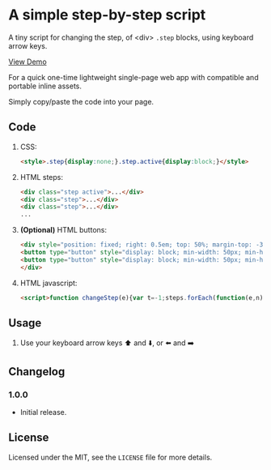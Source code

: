 # A simple step-by-step script

A tiny script for changing the step, of &lt;div&gt; `.step` blocks, using keyboard arrow keys.

[View Demo](https://codepen.io/ryanbriscall/pen/JjdPvmy)

For a quick one-time lightweight single-page web app with compatible and portable inline assets.

Simply copy/paste the code into your page.

## Code

1. CSS:
   ```html
   <style>.step{display:none;}.step.active{display:block;}</style>
   ```

1. HTML steps:
   ```html
   <div class="step active">...</div>
   <div class="step">...</div>
   <div class="step">...</div>
   ...
   ```

2. **(Optional)** HTML buttons:

   ```html
   <div style="position: fixed; right: 0.5em; top: 50%; margin-top: -3em">
   <button type="button" style="display: block; min-width: 50px; min-height: 50px;" onclick="changeStep(-1);">⬆️</button>
   <button type="button" style="display: block; min-width: 50px; min-height: 50px;" onclick="changeStep(1);">⬇️</button>
   </div>
   ```

3. HTML javascript:

   ```html
   <script>function changeStep(e){var t=-1;steps.forEach(function(e,n){if(e.classList.contains("active"))return t=n,!1});var n=t+e;n<0?n=steps.length-1:n==steps.length&&(n=0),steps.forEach(function(e,t){if(e.classList.remove("active"),t===n)return e.classList.add("active"),!1})}var steps=document.querySelectorAll(".step");window.addEventListener("keydown",function(e){38==e.keyCode||37==e.keyCode?changeStep(-1):40!=e.keyCode&&39!=e.keyCode||changeStep(1)});</script>
   ```

## Usage

1. Use your keyboard arrow keys ⬆️ and ⬇️, or ⬅️ and ➡️

## Changelog

### 1.0.0

 - Initial release.

## License

Licensed under the MIT, see the `LICENSE` file for more details.
